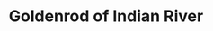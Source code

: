 ---
title: "Goldenrod of Indian River"
url: /indian-river/goldenrod-of-indian-river/
shop: Andenken
---